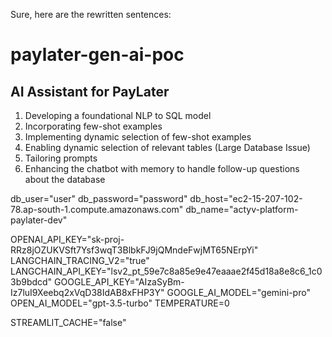 Sure, here are the rewritten sentences:

# paylater-gen-ai-poc

## AI Assistant for PayLater 

1. Developing a foundational NLP to SQL model
2. Incorporating few-shot examples
3. Implementing dynamic selection of few-shot examples
4. Enabling dynamic selection of relevant tables (Large Database Issue)
5. Tailoring prompts
6. Enhancing the chatbot with memory to handle follow-up questions about the database

db_user="user"
db_password="password"
db_host="ec2-15-207-102-78.ap-south-1.compute.amazonaws.com"
db_name="actyv-platform-paylater-dev"

OPENAI_API_KEY="sk-proj-RRz8jOZUKVSft7Ysf3wqT3BlbkFJ9jQMndeFwjMT65NErpYi"
LANGCHAIN_TRACING_V2="true"
LANGCHAIN_API_KEY="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"
GOOGLE_API_KEY="AIzaSyBm-Iz7luI9Xeebq2xVqD38IdAB8xFHP3Y"
GOOGLE_AI_MODEL="gemini-pro"
OPEN_AI_MODEL="gpt-3.5-turbo"
TEMPERATURE=0

STREAMLIT_CACHE="false"
